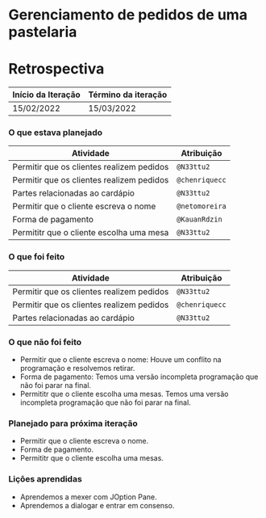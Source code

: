 # Gerenciamento de pedidos de uma pastelaria 

# Retrospectiva

| Início da Iteração | Término da iteração |
| ------------------ | ------------------- |
| 15/02/2022     | 15/03/2022          |


### O que estava planejado
| Atividade                                                    | Atribuição                         |
| ------------------------------------------------------------ | ---------------------------------- |
| Permitir que os clientes realizem pedidos                    | `@N33ttu2`                         |
| Permitir que os clientes realizem pedidos                    | `@chenriquecc`                     |
| Partes relacionadas ao cardápio                              | `@N33ttu2`                         |
| Permitir que o cliente escreva o nome                        | `@netomoreira`                     |
| Forma de pagamento                                           | `@KauanRdzin`                      |
| Permititr que o cliente escolha uma mesa                     | `@N33ttu2`                         |                   

### O que foi feito
| Atividade                                                    | Atribuição                         |
| ------------------------------------------------------------ | ---------------------------------- |
| Permitir que os clientes realizem pedidos                    | `@N33ttu2`                         |
| Permitir que os clientes realizem pedidos                    | `@chenriquecc`                     |
| Partes relacionadas ao cardápio                              | `@N33ttu2`                         |

### O que não foi feito
* Permitir que o cliente escreva o nome: Houve um conflito na programação e resolvemos retirar.
* Forma de pagamento: Temos uma versão incompleta programação que não foi parar na final.
* Permititr que o cliente escolha uma mesas. Temos uma versão incompleta programação que não foi parar na final.

### Planejado para próxima iteração
* Permitir que o cliente escreva o nome. 
* Forma de pagamento. 
* Permititr que o cliente escolha uma mesas.  

### Lições aprendidas
* Aprendemos a mexer com JOption Pane.
* Aprendemos a dialogar e entrar em consenso.

